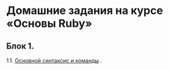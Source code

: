 # Домашние задания на курсе «Основы Ruby»

## Блок 1.
1.1. [Основной синтаксис и команды](1_1-ruby_fundamentals/) . 

